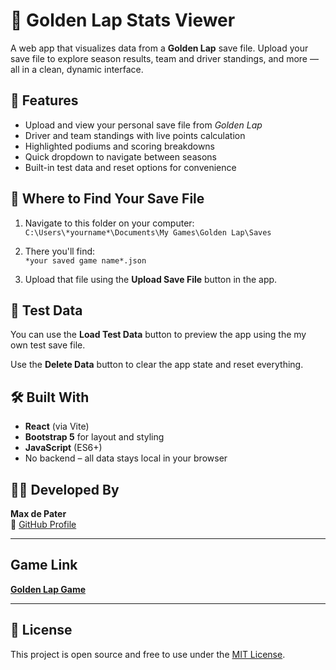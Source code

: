 # 🏁 Golden Lap Stats Viewer

A web app that visualizes data from a **Golden Lap** save file. Upload your save file to explore season results, team and driver standings, and more — all in a clean, dynamic interface.

## 🚀 Features

- Upload and view your personal save file from _Golden Lap_
- Driver and team standings with live points calculation
- Highlighted podiums and scoring breakdowns
- Quick dropdown to navigate between seasons
- Built-in test data and reset options for convenience

## 📂 Where to Find Your Save File

1. Navigate to this folder on your computer:  
   `C:\Users\*yourname*\Documents\My Games\Golden Lap\Saves`

2. There you'll find:  
   `*your saved game name*.json`

3. Upload that file using the **Upload Save File** button in the app.

## 🧪 Test Data

You can use the **Load Test Data** button to preview the app using the my own test save file.

Use the **Delete Data** button to clear the app state and reset everything.

## 🛠 Built With

- **React** (via Vite)
- **Bootstrap 5** for layout and styling
- **JavaScript** (ES6+)
- No backend – all data stays local in your browser

## 👨‍💻 Developed By

**Max de Pater**  
🔗 [GitHub Profile](https://github.com/MDPater)

---

## Game Link

**[Golden Lap Game](https://store.steampowered.com/app/2052040/Golden_Lap/)**

---

## 📜 License

This project is open source and free to use under the [MIT License](LICENSE.txt).
